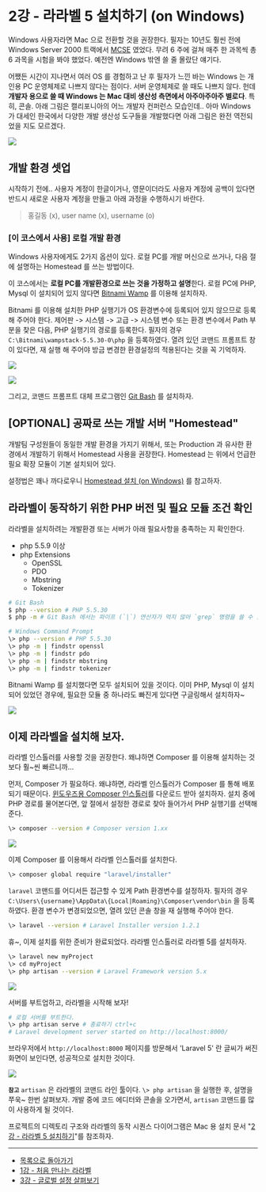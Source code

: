 # 2강 - 라라벨 5 설치하기 (on Windows)

Windows 사용자라면 Mac 으로 전환할 것을 권장한다. 필자는 10년도 훨씬 전에 Windows Server 2000 트랙에서 [MCSE](https://www.microsoft.com/en-us/learning/mcse-certification.aspx) 였었다. 무려 6 주에 걸쳐 매주 한 과목씩 총 6 과목을 시험을 봐야 했었다. 예전엔 Windows 밖엔 쓸 줄 몰랐단 얘기다. 

어쨌든 시간이 지나면서 여러 OS 를 경험하고 난 후 필자가 느낀 바는 Windows 는 개인용 PC 운영체제로 나쁘지 않다는 점이다. 서버 운영체제로 쓸 때도 나쁘지 않다. 헌데 **개발자 용으로 쓸 때 Windows 는 Mac 대비 생산성 측면에서 아주아주아주 별로다**. 특히, 콘솔. 아래 그림은 캘리포니아의 어느 개발자 컨퍼런스 모습인데.. 아마 Windows 가 대세인 한국에서 다양한 개발 생산성 도구들을 개발했다면 아래 그림은 완전 역전되었을 지도 모르겠다. 

![](http://i2.wp.com/www.dailycal.org/assets/uploads/2013/11/look-at-them-apples.jpg)

## 개발 환경 셋업

시작하기 전에.. 사용자 계정이 한글이거나, 영문이더라도 사용자 계정에 공백이 있다면 반드시 새로운 사용자 계정을 만들고 아래 과정을 수행하시기 바란다.

> 홍길동 (x), user name (x), username (o)

### [이 코스에서 사용] 로컬 개발 환경

Windows 사용자에게도 2가지 옵션이 있다. 로컬 PC를 개발 머신으로 쓰거나, 다음 절에 설명하는 Homestead 를 쓰는 방법이다. 

이 코스에서는 **로컬 PC를 개발환경으로 쓰는 것을 가정하고 설명**한다. 로컬 PC에 PHP, Mysql 이 설치되어 있지 않다면 [Bitnami Wamp](https://bitnami.com/stack/wamp) 를 이용해 설치하자. 

Bitnami 를 이용해 설치한 PHP 실행기가 OS 환경변수에 등록되어 있지 않으므로 등록해 주어야 한다. 제어판 -> 시스템 -> 고급 -> 시스템 변수 또는 환경 변수에서 Path 부분을 찾은 다음, PHP 실행기의 경로를 등록한다. 필자의 경우 `C:\Bitnami\wampstack-5.5.30-0\php` 을 등록하였다. 열려 있던 코맨드 프롬프트 창이 있다면, 재 실행 해 주어야 방금 변경한 환경설정의 적용된다는 것을 꼭 기억하자.

![](02-install-on-windows-img-01.png)

![](02-install-on-windows-img-02.png)

그리고, 코맨드 프롬프트 대체 프로그램인 [Git Bash](https://git-for-windows.github.io/) 를 설치하자. 

## **[OPTIONAL]** 공짜로 쓰는 개발 서버 "Homestead"

개발팀 구성원들이 동일한 개발 환경을 가지기 위해서, 또는 Production 과 유사한 환경에서 개발하기 위해서 Homestead 사용을 권장한다. Homestead 는 위에서 언급한 필요 확장 모듈이 기본 설치되어 있다.

설정법은 꽤나 까다로우니 [Homestead 설치 (on Windows)](02-install-homestead-windows.md) 를 참고하자.

## 라라벨이 동작하기 위한 PHP 버전 및 필요 모듈 조건 확인

라라벨을 설치하려는 개발환경 또는 서버가 아래 필요사항을 충족하는 지 확인한다.
- php 5.5.9 이상
- php Extensions
    - OpenSSL
    - PDO
    - Mbstring
    - Tokenizer

```bash
# Git Bash
$ php --version # PHP 5.5.30
$ php -m # Git Bash 에서는 파이프 (`|`) 연산자가 먹지 않아 `grep` 명령을 쓸 수 없다.

# Windows Command Prompt
\> php --version # PHP 5.5.30
\> php -m | findstr openssl
\> php -m | findstr pdo
\> php -m | findstr mbstring
\> php -m | findstr tokenizer
```

Bitnami Wamp 를 설치했다면 모두 설치되어 있을 것이다. 이미 PHP, Mysql 이 설치되어 있었던 경우에, 필요한 모듈 중 하나라도 빠진게 있다면 구글링해서 설치하자~

![](02-install-on-windows-img-04.png)

## 이제 라라벨을 설치해 보자.

라라벨 인스톨러를 사용할 것을 권장한다. 왜냐하면 Composer 를 이용해 설치하는 것 보다 훨~씬 빠르니까...

먼저, Composer 가 필요하다. 왜냐하면, 라라벨 인스톨러가 Composer 를 통해 배포되기 때문이다. [윈도우즈용 Composer 인스톨러](https://getcomposer.org/Composer-Setup.exe)를 다운로드 받아 설치하자. 설치 중에 PHP 경로를 물어본다면, 앞 절에서 설정한 경로로 찾아 들어가서 PHP 실행기를 선택해 준다. 

```bash
\> composer --version # Composer version 1.xx
```

![](02-install-on-windows-img-05.png)

이제 Composer 를 이용해서 라라벨 인스톨러를 설치한다.

```bash
\> composer global require "laravel/installer"
```

`laravel` 코맨드를 어디서든 접근할 수 있게 Path 환경변수를 설정하자. 필자의 경우 `C:\Users\{username}\AppData\{Local|Roaming}\Composer\vendor\bin` 을 등록하였다. 환경 변수가 변경되었으면, 열려 있던 콘솔 창을 재 실행해 주어야 한다.

```bash
\> laravel --version # Laravel Installer version 1.2.1
```

휴~, 이제 설치를 위한 준비가 완료되었다. 라라벨 인스톨러로 라라벨 5를 설치하자.

```bash
\> laravel new myProject
\> cd myProject
\> php artisan --version # Laravel Framework version 5.x
```

![](02-install-on-windows-img-06.png)

서버를 부트업하고, 라라벨을 시작해 보자!

```bash
# 로컬 서버를 부트한다.
\> php artisan serve # 종료하기 ctrl+c
# Laravel development server started on http://localhost:8000/
```

브라우저에서 `http://localhost:8000` 페이지를 방문해서 'Laravel 5' 란 글씨가 써진 화면이 보인다면, 성공적으로 설치한 것이다.

![](02-install-on-windows-img-07.png)

**`참고`** `artisan` 은 라라벨의 코맨드 라인 툴이다. `\> php artisan` 을 실행한 후, 설명을 쭈욱~ 한번 살펴보자. 개발 중에 코드 에디터와 콘솔을 오가면서, `artisan` 코맨드를 많이 사용하게 될 것이다.

프로젝트의 디렉토리 구조와 라라벨의 동작 시퀀스 다이어그램은 Mac 용 설치 문서 "[2강 - 라라벨 5 설치하기](02-hello-laravel.md)"를 참조하자.

<!--@start-->
---

- [목록으로 돌아가기](../readme.md)
- [1강 - 처음 만나는 라라벨](01-welcome.md)
- [3강 - 글로벌 설정 살펴보기](03-configuration.md)
<!--@end-->